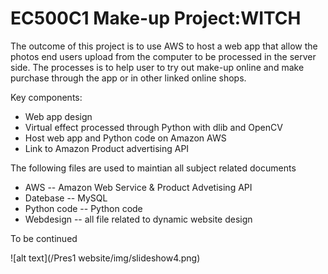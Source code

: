 # EC500C1 Make-up Project:WITCH

The outcome of this project is to use AWS to host a web app that allow the photos end users upload from the computer to be processed in the server side. The processes is to help user to try out make-up online and make purchase through the app or in other linked online shops.

Key components:
* Web app design
* Virtual effect processed through Python with dlib and OpenCV
* Host web app and Python code on Amazon AWS
* Link to Amazon Product advertising API

The following files are used to maintian all subject related documents
* AWS -- Amazon Web Service & Product Advetising API
* Datebase -- MySQL
* Python code -- Python code
* Webdesign -- all file related to dynamic website design

To be continued

![alt text](/Pres1 website/img/slideshow4.png)
